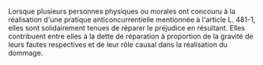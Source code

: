 Lorsque plusieurs personnes physiques ou morales ont concouru à la réalisation d'une pratique anticoncurrentielle mentionnée à l'article L. 481-1, elles sont solidairement tenues de réparer le préjudice en résultant. Elles contribuent entre elles à la dette de réparation à proportion de la gravité de leurs fautes respectives et de leur rôle causal dans la réalisation du dommage.
